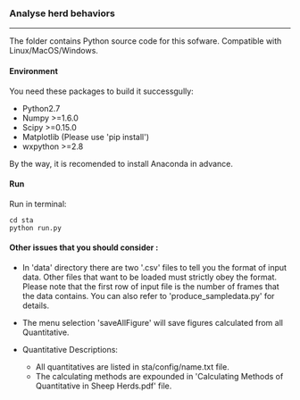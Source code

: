 ### Analyse herd behaviors
---
The folder contains Python source code for this sofware. Compatible with Linux/MacOS/Windows.

#### Environment
You need these packages to build it successgully:

* Python2.7
* Numpy >=1.6.0
* Scipy >=0.15.0
* Matplotlib (Please use 'pip install')
* wxpython >=2.8

By the way, it is recomended to install Anaconda in advance.

#### Run
Run in terminal:

```
cd sta
python run.py
```

#### Other issues that you should consider :
* In 'data' directory there are two '.csv' files to tell you the format of input data. Other files that want
to be loaded must strictly obey the format. Please note that the first row of input file is the number of frames
that the data contains.
You can also refer to 'produce_sampledata.py' for details.

* The menu selection 'saveAllFigure' will save figures calculated from all Quantitative. 
* Quantitative Descriptions:
    - All quantitatives are listed in sta/config/name.txt file.
    - The calculating methods are expounded in 'Calculating Methods of Quantitative in Sheep Herds.pdf' file.
